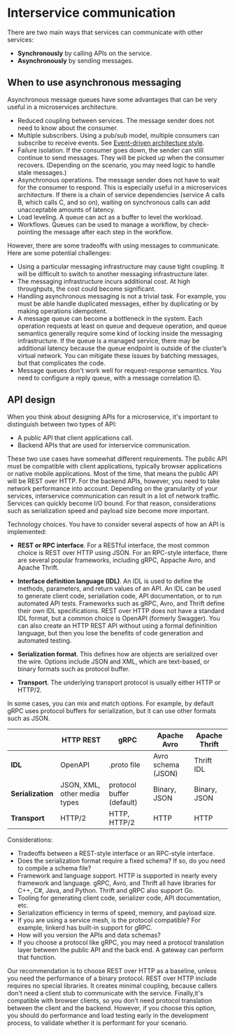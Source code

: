 # Interservice communication

There are two main ways that services can communicate with other services:

- **Synchronously** by calling APIs on the service.
- **Asynchronously** by sending messages. 


## When to use asynchronous messaging

Asynchronous message queues have some advantages that can be very useful in a microservices architecture.

- Reduced coupling between services. The message sender does not need to know about the consumer. 
- Multiple subscribers. Using a pub/sub model, multiple consumers can subscribe to receive events. See [Event-driven architecture style](/azure/architecture/guide/architecture-styles/event-driven).
- Failure isolation. If the consumer goes down, the sender can still continue to send messages. They will be picked up when the consumer recovers. (Depending on the scenario, you may need logic to handle stale messages.)
- Asynchronous operations. The message sender does not have to wait for the consumer to respond. This is especially useful in a microservices architecture. If there is a chain of service dependencies (service A calls B, which calls C, and so on), waiting on synchronous calls can add unacceptable amounts of latency.
- Load leveling. A queue can act as a buffer to level the workload. 
- Workflows. Queues can be used to manage a workflow, by check-pointing the message after each step in the workflow.

However, there are some tradeoffs with using messages to communicate. Here are some potential challenges:

- Using a particular messaging infrastructure may cause tight coupling. It will be difficult to switch to another messaging infrastructure later.
- The messaging infrastructure incurs additional cost. At high throughputs, the cost could become significant.
- Handling asynchronous messaging is not a trivial task. For example, you must be able handle duplicated messages, either by duplicating or by making operations idempotent. 
- A message queue can become a bottleneck in the system. Each operation requests at least on queue and dequeue operation, and queue semantics generally require some kind of locking inside the messaging infrastructure. If the queue is a managed service, there may be additional latency because the queue endpoint is outside of the cluster’s virtual network. You can mitigate these issues by batching messages, but that complicates the code. 
- Message queues don't work well for request-response semantics. You need to configure a reply queue, with a message correlation ID.

## API design

When you think about designing APIs for a microservice, it's important to distinguish between two types of API:

- A public API that client applications call. 
- Backend APIs that are used for interservice communication.

These two use cases have somewhat different requirements. The public API must be compatible with client applications, typically browser applications or native mobile applications. Most of the time, that means the public API will be REST over HTTP. For the backend APIs, however, you need to take network performance into account. Depending on the granularity of your services, interservice communication can result in a lot of network traffic. Services can quickly become I/O bound. For that reason, considerations such as serialization speed and payload size become more important.

Technology choices. You have to consider several aspects of how an API is implemented:

- **REST or RPC interface**. For a RESTful interface, the most common choice is REST over HTTP using JSON. For an RPC-style interface, there are several popular frameworks, including gRPC, Appache Avro, and Apache Thrift.  

- **Interface definition language (IDL)**. An IDL is used to define the methods, parameters, and return values of an API. An IDL can be used to generate client code, serialiation code, API documentation, or to run automated API tests. Frameworks such as gRPC, Avro, and Thrift define their own IDL specifications. REST over HTTP does not have a standard IDL format, but a common choice is OpenAPI (formerly Swagger). You can also create an HTTP REST API without using a formal defininition language, but then you lose the benefits of code generation and automated testing.

- **Serialization format**. This defines how are objects are serialized over the wire. Options include JSON and XML, which are text-based, or binary formats such as protocol buffer. 

- **Transport**. The underlying transport protocol is usually either HTTP or HTTP/2.

In some cases, you can mix and match options. For example, by default gRPC uses protocol buffers for serialization, but it can use other formats such as JSON.

| &nbsp; | HTTP REST | gRPC | Apache Avro | Apache Thrift |
|--------|-----------|------|-------------|---------------|
| **IDL** | OpenAPI | .proto file | Avro schema (JSON) | Thrift IDL |
| **Serialization** | JSON, XML, other media types | protocol buffer (default) | Binary, JSON | Binary, JSON |
| **Transport** | HTTP/2 | HTTP, HTTP/2 | HTTP | HTTP |

Considerations:

- Tradeoffs between a REST-style interface or an RPC-style interface.
- Does the serialization format require a fixed schema? If so, do you need to compile a schema file?
- Framework and language support. HTTP is supported in nearly every framework and language. gRPC, Avro, and Thrift all have libraries for C++, C#, Java, and Python. Thrift and gRPC also support Go.
- Tooling for generating client code, serializer code, API documentation, etc. 
- Serialization efficiency in terms of speed, memory, and payload size.
-  If you are using a service mesh, is the protocol compatible? For example, linkerd has built-in support for gRPC.
- How will you version the APIs and data schemas?
- If you choose a protocol like gRPC, you may need a protocol translation layer between the public API and the back end. A gateway can perform that function.

Our recommendation is to choose REST over HTTP as a baseline, unless you need the performance of a binary protocol. REST over HTTP include requires no special libraries. It creates minimal coupling, because callers don't need a client stub to communicate with the service. Finally,it's compatible with browser clients, so you don’t need protocol translation between the client and the backend. However, if you choose this option, you should do performance and load testing early in the development process, to validate whether it is performant for your scenario.

